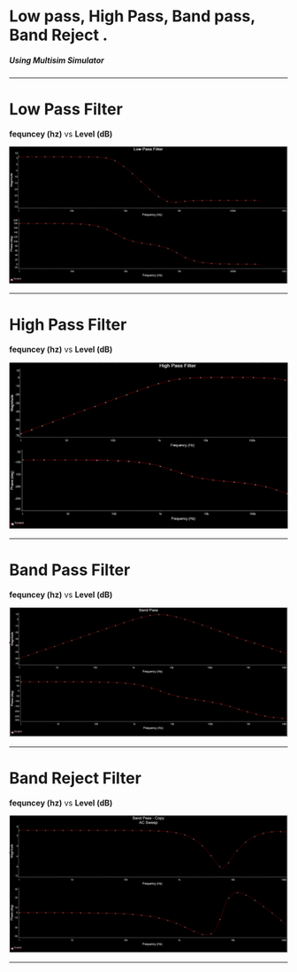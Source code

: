 
# Low pass, High Pass, Band pass, Band Reject .
##### Using Multisim Simulator
---

<h1>Low Pass Filter</h1>
<p><b>fequncey (hz)</b> vs <b>Level (dB)</b></p>
<img src="low pass 2.png">

***
<h1>High Pass Filter</h1>
<p><b>fequncey (hz)</b> vs <b>Level (dB)</b></p>
<img src="high pass 2.png">

***
<h1>Band Pass Filter</h1>
<p><b>fequncey (hz)</b> vs <b>Level (dB)</b></p>
<img src="band pass 2.png">

***
<h1>Band Reject Filter</h1>
<p><b>fequncey (hz)</b> vs <b>Level (dB)</b></p>
<img src="band reject 2.png">

***
